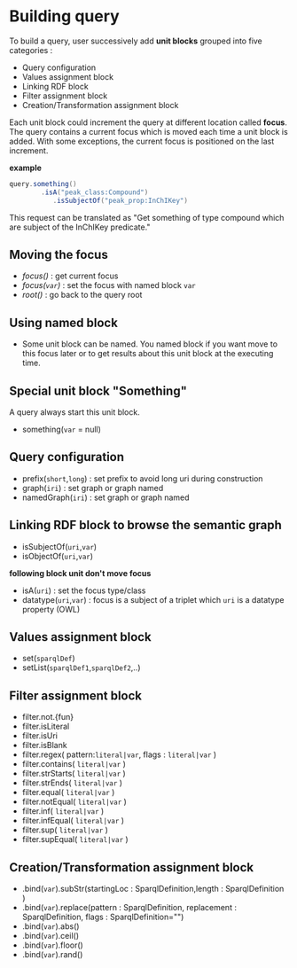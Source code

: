 # Building query

To build a query, user successively add **unit blocks** grouped into five categories :

- Query configuration 
- Values assignment block 
- Linking RDF block
- Filter assignment block  
- Creation/Transformation assignment block

Each unit block could increment the query at different location called **focus**. 
The query contains a current focus which is moved each time a unit block is added.
With some exceptions, the current focus is positioned on the last increment.

**example**

```scala
query.something() 
        .isA("peak_class:Compound")
           .isSubjectOf("peak_prop:InChIKey")
```


This request can be translated as "Get something of type compound which are subject of the InChIKey predicate."


## Moving the focus

- *focus()* : get current focus
- *focus(`var`)* : set the focus with named block `var` 
- *root()* : go back to the query root 

## Using named block

- Some unit block can be named. You named block if you want move to this focus later or to get results about this 
  unit block at the executing time. 

## Special unit block "Something"

A query always start this unit block.

- something(`var` = null)

## Query configuration

- prefix(`short`,`long`) : set prefix to avoid long uri during construction
- graph(`iri`)           : set graph or graph named
- namedGraph(`iri`)      : set graph or graph named

## Linking RDF block to browse the semantic graph

- isSubjectOf(`uri`,`var`) 
- isObjectOf(`uri`,`var`)

**following block unit don't move focus**

- isA(`uri`)  : set the focus type/class
- datatype(`uri`,`var`) : focus is a subject of a triplet which `uri` is a datatype property (OWL)


## Values assignment block

- set(`sparqlDef`)
- setList(`sparqlDef1`,`sparqlDef2`,..)

## Filter assignment block

- filter.not.{fun}
- filter.isLiteral
- filter.isUri
- filter.isBlank
- filter.regex( pattern:`literal|var`, flags : `literal|var` )
- filter.contains( `literal|var` )
- filter.strStarts( `literal|var` )
- filter.strEnds( `literal|var` )
- filter.equal( `literal|var` )
- filter.notEqual( `literal|var` )
- filter.inf( `literal|var` )
- filter.infEqual( `literal|var` )
- filter.sup( `literal|var` )
- filter.supEqual( `literal|var` )

## Creation/Transformation assignment block

- .bind(`var`).subStr(startingLoc : SparqlDefinition,length : SparqlDefinition )
- .bind(`var`).replace(pattern : SparqlDefinition, replacement : SparqlDefinition, flags : SparqlDefinition="")
- .bind(`var`).abs()
- .bind(`var`).ceil()
- .bind(`var`).floor()
- .bind(`var`).rand()

